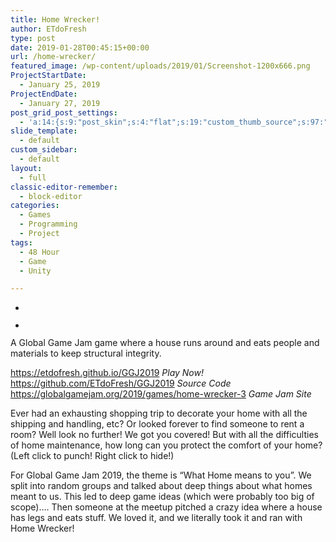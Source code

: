 ```yaml
---
title: Home Wrecker!
author: ETdoFresh
type: post
date: 2019-01-28T00:45:15+00:00
url: /home-wrecker/
featured_image: /wp-content/uploads/2019/01/Screenshot-1200x666.png
ProjectStartDate:
  - January 25, 2019
ProjectEndDate:
  - January 27, 2019
post_grid_post_settings:
  - 'a:14:{s:9:"post_skin";s:4:"flat";s:19:"custom_thumb_source";s:97:"https://www.etdofresh.com/wp-content/plugins/post-grid/assets/frontend/css/images/placeholder.png";s:16:"thumb_custom_url";s:0:"";s:17:"font_awesome_icon";s:0:"";s:23:"font_awesome_icon_color";s:0:"";s:22:"font_awesome_icon_size";s:0:"";s:17:"custom_youtube_id";s:0:"";s:15:"custom_vimeo_id";s:0:"";s:21:"custom_dailymotion_id";s:0:"";s:14:"custom_mp3_url";s:0:"";s:20:"custom_soundcloud_id";s:0:"";s:16:"custom_video_MP4";s:0:"";s:16:"custom_video_OGV";s:0:"";s:17:"custom_video_WEBM";s:0:"";}'
slide_template:
  - default
custom_sidebar:
  - default
layout:
  - full
classic-editor-remember:
  - block-editor
categories:
  - Games
  - Programming
  - Project
tags:
  - 48 Hour
  - Game
  - Unity

---
```

<ul class="wp-block-gallery columns-2 is-cropped">
  <li class="blocks-gallery-item">
    <figure><img src="https://www.etdofresh.com/wp-content/uploads/2019/01/Screenshot-1024x568.png" alt="" data-id="1477" data-link="https://www.etdofresh.com/home-wrecker/screenshot-3/" class="wp-image-1477" srcset="http://localhost/wp-content/uploads/2019/01/Screenshot-1024x568.png 1024w, http://localhost/wp-content/uploads/2019/01/Screenshot-1080x599.png 1080w, http://localhost/wp-content/uploads/2019/01/Screenshot-300x166.png 300w, http://localhost/wp-content/uploads/2019/01/Screenshot-768x426.png 768w, http://localhost/wp-content/uploads/2019/01/Screenshot-1200x666.png 1200w" sizes="(max-width: 1024px) 100vw, 1024px" /></figure>
  </li>
  <li class="blocks-gallery-item">
    <figure><img src="https://www.etdofresh.com/wp-content/uploads/2019/01/screenshot1-1024x576.png" alt="" data-id="1479" data-link="https://www.etdofresh.com/home-wrecker/screenshot1/" class="wp-image-1479" srcset="http://localhost/wp-content/uploads/2019/01/screenshot1-1024x576.png 1024w, http://localhost/wp-content/uploads/2019/01/screenshot1-300x169.png 300w, http://localhost/wp-content/uploads/2019/01/screenshot1-768x432.png 768w, http://localhost/wp-content/uploads/2019/01/screenshot1-1200x675.png 1200w, http://localhost/wp-content/uploads/2019/01/screenshot1.png 1920w" sizes="(max-width: 1024px) 100vw, 1024px" /></figure>
  </li>
</ul>

A Global Game Jam game where a house runs around and eats people and materials to keep structural integrity.

<p class="SoftwareLink">
  <a href="https://etdofresh.github.io/GGJ2019">https://etdofresh.github.io/GGJ2019</a> <em>Play Now!</em><br /><a href="https://github.com/ETdoFresh/GGJ2019">https://github.com/ETdoFresh/GGJ2019</a> <em>Source Code</em><br /><a href="https://globalgamejam.org/2019/games/home-wrecker-3">https://globalgamejam.org/2019/games/home-wrecker-3</a> <em>Game Jam Site</em>
</p>

Ever had an exhausting shopping trip to decorate your home with all the shipping and handling, etc? Or looked forever to find someone to rent a room? Well look no further! We got you covered! But with all the difficulties of home maintenance, how long can you protect the comfort of your home? (Left click to punch! Right click to hide!)

<!--more-->

For Global Game Jam 2019, the theme is &#8220;What Home means to you&#8221;. We split into random groups and talked about deep things about what homes meant to us. This led to deep game ideas (which were probably too big of scope)&#8230;. Then someone at the meetup pitched a crazy idea where a house has legs and eats stuff. We loved it, and we literally took it and ran with Home Wrecker!<figure class="wp-block-embed-youtube wp-block-embed is-type-video is-provider-youtube wp-embed-aspect-16-9 wp-has-aspect-ratio">

<div class="wp-block-embed__wrapper">
  <span class="embed-youtube" style="text-align:center; display: block;"></span>
</div></figure>
